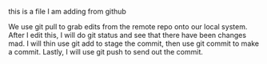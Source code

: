 this is a file I am adding from github


We use git pull to grab edits from the remote repo onto our local system.
After I edit this, I will do git status and see that there have been changes mad.
I will thin use git add to stage the commit, then use git commit to make a commit.
Lastly, I will use git push to send out the commit.

